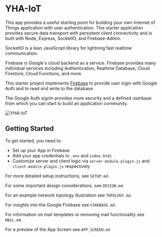 # YHA-IoT
This app provides a useful starting point for building your own Internet of Things application with user authentication. This starter application provides secure data transport with persistent client connectivity and is built with Node, Express, SocketIO, and Firebase-Admin.

SocketIO is a lean JavaScript library for lightning fast realtime communication.

Firebase is Google's cloud backend as a service. Firebase provides many individual services including Authentication, Realtime Database, Cloud Firestore, Cloud Functions, and more. 

This starter project implements [Firebase](https://firebase.google.com/) to provide user login with Google Auth and to read and write to the database.

The Google Auth signin provides more security and a defined userbase from which you can start to build an application community.

![YHA-IoT](https://cdn.glitch.com/1a3d0526-b227-48ca-95b7-53e806694f71%2FYHA-IoT.png?1517077365840)

## Getting Started
To get started, you need to:
- Set up your App in Firebase
- Add your app credentials to `.env` and `index.html`
- Customize server and client logic via `server-module-plugin.js` and `client-module-plugin.js` respectively

For more detailed setup instructions, see `SETUP.md`.

For some important design considerations, see `DESIGN.md`.

For an example network topology illustration see `TOPOLOGY.md`.

For insights into the Google Firebase see `FIREBASE.md`.

For information on mail templates or removing mail functionality see `MAIL.md`.

For a preview of the App Screen see `APP_SCREEN.md`




